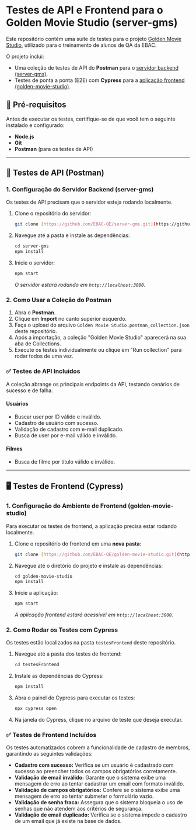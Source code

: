 # Testes de API e Frontend para o Golden Movie Studio (server-gms)

Este repositório contém uma suíte de testes para o projeto [Golden Movie Studio](https://github.com/EBAC-QE/golden-movie-studio), utilizado para o treinamento de alunos de QA da EBAC.

O projeto inclui:
* Uma coleção de testes de API do **Postman** para o [servidor backend (server-gms)](https://github.com/EBAC-QE/server-gms).
* Testes de ponta a ponta (E2E) com **Cypress** para a [aplicação frontend (golden-movie-studio)](https://github.com/EBAC-QE/golden-movie-studio).

## 📝 Pré-requisitos

Antes de executar os testes, certifique-se de que você tem o seguinte instalado e configurado:

* **Node.js**
* **Git**
* **Postman** (para os testes de API)

---

## 🚀 Testes de API (Postman)

### 1. Configuração do Servidor Backend (server-gms)

Os testes de API precisam que o servidor esteja rodando localmente.

1.  Clone o repositório do servidor:
    ```bash
    git clone [https://github.com/EBAC-QE/server-gms.git](https://github.com/EBAC-QE/server-gms.git)
    ```
2.  Navegue até a pasta e instale as dependências:
    ```bash
    cd server-gms
    npm install
    ```
3.  Inicie o servidor:
    ```bash
    npm start
    ```
    *O servidor estará rodando em `http://localhost:3000`.*

### 2. Como Usar a Coleção do Postman

1.  Abra o **Postman**.
2.  Clique em **Import** no canto superior esquerdo.
3.  Faça o upload do arquivo `Golden Movie Studio.postman_collection.json` deste repositório.
4.  Após a importação, a coleção "Golden Movie Studio" aparecerá na sua aba de Collections.
5.  Execute os testes individualmente ou clique em "Run collection" para rodar todos de uma vez.

### ✅ Testes de API Incluídos

A coleção abrange os principais endpoints da API, testando cenários de sucesso e de falha.

#### Usuários
* Buscar user por ID válido e inválido.
* Cadastro de usuário com sucesso.
* Validação de cadastro com e-mail duplicado.
* Busca de user por e-mail válido e inválido.

#### Filmes
* Busca de filme por título válido e inválido.

---

## 🖥️ Testes de Frontend (Cypress)

### 1. Configuração do Ambiente de Frontend (golden-movie-studio)

Para executar os testes de frontend, a aplicação precisa estar rodando localmente.

1.  Clone o repositório do frontend em uma **nova pasta**:
    ```bash
    git clone [https://github.com/EBAC-QE/golden-movie-studio.git](https://github.com/EBAC-QE/golden-movie-studio.git)
    ```
2.  Navegue até o diretório do projeto e instale as dependências:
    ```bash
    cd golden-movie-studio
    npm install
    ```
3.  Inicie a aplicação:
    ```bash
    npm start
    ```
    *A aplicação frontend estará acessível em `http://localhost:3000`.*

### 2. Como Rodar os Testes com Cypress

Os testes estão localizados na pasta `testesFrontend` deste repositório.

1.  Navegue até a pasta dos testes de frontend:
    ```bash
    cd testesFrontend
    ```
2.  Instale as dependências do Cypress:
    ```bash
    npm install
    ```
3.  Abra o painel do Cypress para executar os testes:
    ```bash
    npx cypress open
    ```
4.  Na janela do Cypress, clique no arquivo de teste que deseja executar.

### ✅ Testes de Frontend Incluídos

Os testes automatizados cobrem a funcionalidade de cadastro de membros, garantindo as seguintes validações:

* **Cadastro com sucesso:** Verifica se um usuário é cadastrado com sucesso ao preencher todos os campos obrigatórios corretamente.
* **Validação de email inválido:** Garante que o sistema exibe uma mensagem de erro ao tentar cadastrar um email com formato inválido.
* **Validação de campos obrigatórios:** Confere se o sistema exibe uma mensagem de erro ao tentar submeter o formulário vazio.
* **Validação de senha fraca:** Assegura que o sistema bloqueia o uso de senhas que não atendem aos critérios de segurança.
* **Validação de email duplicado:** Verifica se o sistema impede o cadastro de um email que já existe na base de dados.
